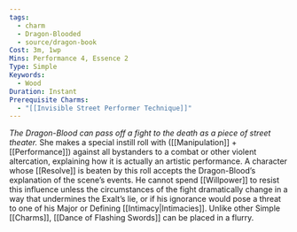 ```yaml
---
tags:
  - charm
  - Dragon-Blooded
  - source/dragon-book
Cost: 3m, 1wp
Mins: Performance 4, Essence 2
Type: Simple
Keywords:
  - Wood
Duration: Instant
Prerequisite Charms:
  - "[[Invisible Street Performer Technique]]"
---
```

*The Dragon-Blood can pass off a fight to the death as a piece of street theater.*
She makes a special instill roll with ([[Manipulation]] + [[Performance]]) against all bystanders to a combat or other violent altercation, explaining how it is actually an artistic performance. A character whose [[Resolve]] is beaten by this roll accepts the Dragon-Blood’s explanation of the scene’s events. He cannot spend [[Willpower]] to resist this influence unless the circumstances of the fight dramatically change in a way that undermines the Exalt’s lie, or if his ignorance would pose a threat to one of his Major or Defining [[Intimacy|Intimacies]]. Unlike other Simple [[Charms]], [[Dance of Flashing Swords]] can be placed in a flurry.
